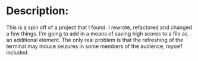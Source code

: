 # Description: 
This is a spin off of a project that I found. I rewrote, refactored and changed a few things. I'm going to add in a means of saving high scores to a file as an additional element. The only real problem is that the refreshing of the terminal may induce seizures in some members of the audience, myself included.
